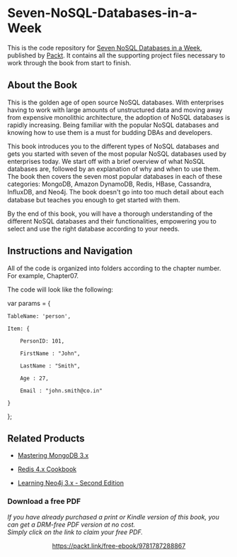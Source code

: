 # Seven-NoSQL-Databases-in-a-Week
This is the code repository for [Seven NoSQL Databases in a Week](https://www.packtpub.com/big-data-and-business-intelligence/seven-nosql-databases-week), published by [Packt](https://www.packtpub.com/?utm_source=github). It contains all the supporting project files necessary to work through the book from start to finish.
## About the Book
This is the golden age of open source NoSQL databases. With enterprises having to work with large amounts of unstructured data and moving away from expensive monolithic architecture, the adoption of NoSQL databases is rapidly increasing. Being familiar with the popular NoSQL databases and knowing how to use them is a must for budding DBAs and developers.

This book introduces you to the different types of NoSQL databases and gets you started with seven of the most popular NoSQL databases used by enterprises today. We start off with a brief overview of what NoSQL databases are, followed by an explanation of why and when to use them. The book then covers the seven most popular databases in each of these categories: MongoDB, Amazon DynamoDB, Redis, HBase, Cassandra, InﬂuxDB, and Neo4j. The book doesn't go into too much detail about each database but teaches you enough to get started with them.

By the end of this book, you will have a thorough understanding of the different NoSQL databases and their functionalities, empowering you to select and use the right database according to your needs.
## Instructions and Navigation
All of the code is organized into folders according to the chapter number. For example, Chapter07.



The code will look like the following:

var params = {

    TableName: 'person',
    
    Item: { 
    
        PersonID: 101,
        
        FirstName : "John",
        
        LastName : "Smith",
        
        Age : 27,
        
        Email : "john.smith@co.in"
        
    }
    
};


## Related Products
* [Mastering MongoDB 3.x](https://www.packtpub.com/big-data-and-business-intelligence/mastering-mongodb-3x)

* [Redis 4.x Cookbook](https://www.packtpub.com/big-data-and-business-intelligence/redis-4x-cookbook)

* [Learning Neo4j 3.x - Second Edition](https://www.packtpub.com/big-data-and-business-intelligence/learning-neo4j-3x-second-edition)

### Download a free PDF

 <i>If you have already purchased a print or Kindle version of this book, you can get a DRM-free PDF version at no cost.<br>Simply click on the link to claim your free PDF.</i>
<p align="center"> <a href="https://packt.link/free-ebook/9781787288867">https://packt.link/free-ebook/9781787288867 </a> </p>